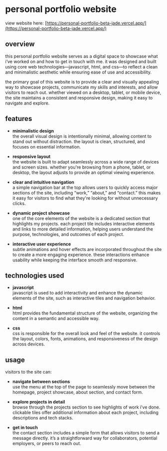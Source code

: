 # personal portfolio website

view website here: [https://personal-portfolio-beta-jade.vercel.app/](https://personal-portfolio-beta-jade.vercel.app/)

## overview

this personal portfolio website serves as a digital space to showcase what i’ve worked on and how to get in touch with me. it was designed and built using core web technologies—javascript, html, and css—to reflect a clean and minimalistic aesthetic while ensuring ease of use and accessibility.

the primary goal of this website is to provide a clear and visually appealing way to showcase projects, communicate my skills and interests, and allow visitors to reach out. whether viewed on a desktop, tablet, or mobile device, the site maintains a consistent and responsive design, making it easy to navigate and explore.

## features

- **minimalistic design**  
  the overall visual design is intentionally minimal, allowing content to stand out without distraction. the layout is clean, structured, and focuses on essential information.

- **responsive layout**  
  the website is built to adapt seamlessly across a wide range of devices and screen sizes. whether you're browsing from a phone, tablet, or desktop, the layout adjusts to provide an optimal viewing experience.

- **clear and intuitive navigation**  
  a simple navigation bar at the top allows users to quickly access major sections of the site, including “work,” “about,” and “contact.” this makes it easy for visitors to find what they're looking for without unnecessary clicks.

- **dynamic project showcase**  
  one of the core elements of the website is a dedicated section that highlights my projects. each project tile includes interactive elements and links to more detailed information, helping users understand the purpose, technologies, and outcomes of each project.

- **interactive user experience**  
  subtle animations and hover effects are incorporated throughout the site to create a more engaging experience. these interactions enhance usability while keeping the interface smooth and responsive.

## technologies used

- **javascript**  
  javascript is used to add interactivity and enhance the dynamic elements of the site, such as interactive tiles and navigation behavior.

- **html**  
  html provides the fundamental structure of the website, organizing the content in a semantic and accessible way.

- **css**  
  css is responsible for the overall look and feel of the website. it controls the layout, colors, fonts, animations, and responsiveness of the design across devices.

## usage

visitors to the site can:

- **navigate between sections**  
  use the menu at the top of the page to seamlessly move between the homepage, project showcase, about section, and contact form.

- **explore projects in detail**  
  browse through the projects section to see highlights of work i’ve done. clickable tiles offer additional information about each project, including descriptions and tech stacks.

- **get in touch**  
  the contact section includes a simple form that allows visitors to send a message directly. it’s a straightforward way for collaborators, potential employers, or peers to reach out.

